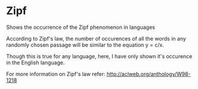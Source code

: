 # Zipf
Shows the occurrence of the Zipf phenomenon in languages

According to Zipf's law, the number of occurences of all the words in any randomly chosen passage will be similar to the equation y = c/x.

Though this is true for any language, here, I have only shown it's occurence in the English language.

For more information on Zipf's law refer:
http://aclweb.org/anthology/W98-1218